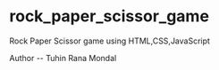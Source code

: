 # rock_paper_scissor_game
Rock  Paper Scissor game using HTML,CSS,JavaScript
<br>



Author -- Tuhin Rana Mondal







